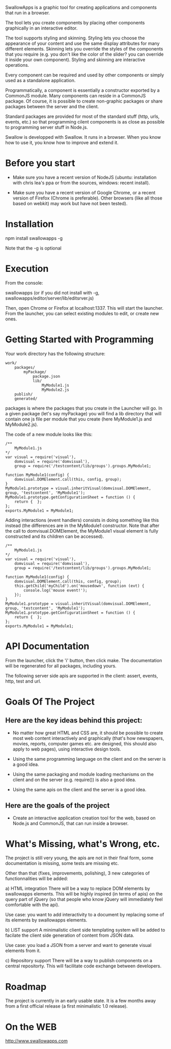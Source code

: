 SwallowApps is a graphic tool for creating applications and components
that run in a browser.

The tool lets you create components by placing other components graphically
in an interactive editor.

The tool supports styling and skinning. Styling lets you choose the appearance
of your content and use the same display attributes for many different
elements. Skinning lets you override the styles of the components that
you require (e.g. you don't like the color of the slider? you can override
it inside your own component). Styling and skinning are interactive operations.

Every component can be required and used by other components or simply used as
a standalone application.

Programmatically, a component is essentially a constructor exported by a
CommonJS module. Many components can reside in a CommonJS package. Of course,
it is possible to create non-graphic packages or share packages between
the server and the client.

Standard packages are provided for most of the standard stuff (http, urls,
events, etc.) so that programming cilent components is as close as possible
to programming server stuff in Node.js.

Swallow is developped with Swallow. It runs in a browser. When you know
how to use it, you know how to improve and extend it.

Before you start
================
+ Make sure you have a recent version of NodeJS (ubuntu: installation with
chris lea's ppa or from the sources, windows: recent install).

+ Make sure you have a recent version of Google Chrome, or a recent version
of Firefox (Chrome is preferable). Other browsers (like all those based
on webkit) may work but have not been tested).

Installation
============
npm install swallowapps -g

Note that the -g is optional

Execution
=========
From the console:

swallowapps
(or if you did not install with -g, swallowapps/editor/server/lib/editsrver.js)

Then, open Chrome or Firefox at localhost:1337. This will start the
launcher. From the launcher, you can select existing modules to edit,
or create new ones.

Getting Started with Programming
================================

Your work directory has the following structure:

    work/
        packages/
            myPackage/
                package.json
                lib/
                    MyModule1.js
                    MyModule2.js
        publish/
        generated/

packages is where the packages that you create in the Launcher will go. In
a given package (let's say myPackage) you will find a lib directory that
will contain one js file per module that you create (here MyModule1.js and
MyModule2.js).

The code of a new module looks like this:

    /**
        MyModule1.js
    */
    var visual = require('visual'),
        domvisual = require('domvisual'),
        group = require('/testcontent/lib/groups').groups.MyModule1;

    function MyModule1(config) {
        domvisual.DOMElement.call(this, config, group);
    }
    MyModule1.prototype = visual.inheritVisual(domvisual.DOMElement, group, 'testcontent', 'MyModule1');
    MyModule1.prototype.getConfigurationSheet = function () {
        return {  };
    };
    exports.MyModule1 = MyModule1;

Adding interactions (event handlers) consists in doing something like this
instead (the differences are in the MyModule1 constructor. Note that after
the call to domvisual.DOMElement, the MyModule1 visual element is fully
constructed and its children can be accessed).


    /**
        MyModule1.js
    */
    var visual = require('visual'),
        domvisual = require('domvisual'),
        group = require('/testcontent/lib/groups').groups.MyModule1;

    function MyModule1(config) {
        domvisual.DOMElement.call(this, config, group);
        this.getChild('myChild').on('mousedown', function (evt) {
            console.log('mouse event!');
        });
    }
    MyModule1.prototype = visual.inheritVisual(domvisual.DOMElement, group, 'testcontent', 'MyModule1');
    MyModule1.prototype.getConfigurationSheet = function () {
        return {  };
    };
    exports.MyModule1 = MyModule1;



API Documentation
=================
From the launcher, click the 'i' button, then click make. The documentation
will be regenerated for all packages, including yours.

The following server side apis are supported in the client: assert, events,
http, test and url.

Goals Of The Project
====================

Here are the key ideas behind this project:
-------------------------------------------

+ No matter how great HTML and CSS are, it should be possible to create
most web content interactively and graphically (that's how newspapers,
movies, reports, computer games etc. are designed, this should also
apply to web pages), using interactive design tools.

+ Using the same programming language on the client and on the server is a
good idea.

+ Using the same packaging and module loading mechanisms on the client and
on the server (e.g. require()) is also a good idea.

+ Using the same apis on the client and the server is a good idea.

Here are the goals of the project
---------------------------------

+ Create an interactive application creation tool for the web, based on
Node.js and CommonJS, that can run inside a browser.


What's Missing, what's Wrong, etc.
===================================

The project is still very young, the apis are not in their final form,
some documentation is missing, some tests are missing etc.

Other than that (fixes, improvements, polishing), 3 new categories of
functionnalities will be added:

a) HTML integration
There will be a way to replace DOM elements by swallowapps elements. This
will be highly inspired (in terms of apis) on the query part of jQuery (so
that people who know jQuery will immediately feel comfortable with the api).

Use case: you want to add interactivity to a document by replacing some of
its elements by swallowapps elements.

b) LIST support
A minimalistic client side templating system will be added to facilate
the client side generation of content from JSON data.

Use case: you load a JSON from a server and want to generate visual elements
from it.

c) Repository support
There will be a way to publish components on a central repositorty. This
will facilitate code exchange between developers.

Roadmap
=======

The project is currently in an early usable state. It is a few months away from
a first official release (a first minimalistic 1.0 release).

On the WEB
==========

http://www.swallowapps.com
